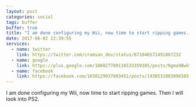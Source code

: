 ```yaml
---
layout: post
categories: social
tags: buffer
buffer: true
title: "I am done configuring my Wii, now time to start ripping games. Then I will look into PS2."
date: 2017-06-02 22:39:55
services: 
  - name: twitter
    link: https://twitter.com/cramsan_dev/status/871046571491807232
  - name: google
    link: https://plus.google.com/106027709116533359385/posts/Ngma9BwktFd
  - name: facebook
    link: https://facebook.com/1658129037803451/posts/1938531003096585
---
```


I am done configuring my Wii, now time to start ripping games. Then I will look into PS2.
